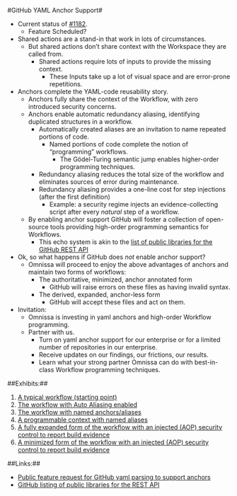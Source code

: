 #GitHub YAML Anchor Support#

* Current status of [#1182](https://docs.github.com/en/rest/using-the-rest-api/libraries-for-the-rest-api?apiVersion=2022-11-28). 
    * Feature Scheduled?
* Shared actions are a stand-in that work in lots of circumstances. 
    * But shared actions don’t share context with the Workspace they are called from. 
        * Shared actions require lots of inputs to provide the missing context.
            * These Inputs take up a lot of visual space and are error-prone repetitions. 
* Anchors complete the YAML-code reusability story. 
    * Anchors fully share the context of the Workflow, with zero introduced security concerns. 
    * Anchors enable automatic redundancy aliasing, identifying duplicated structures in a workflow.
        * Automatically created aliases are an invitation to name repeated portions of code.
            * Named portions of code complete the notion of “programming” workflows. 
                * The Gödel-Turing semantic jump enables higher-order programming techniques. 
        * Redundancy aliasing reduces the total size of the workflow and eliminates sources of error during maintenance. 
        * Redundancy aliasing provides a one-line cost for step injections (after the first definition)
            * Example: a security regime injects an evidence-collecting script after every _natural_ step of a workflow. 
    * By enabling anchor support GitHub will foster a collection of open-source tools providing high-order programming semantics for Workflows.
        * This echo system is akin to the [list of public libraries for the GitHub REST API](https://docs.github.com/en/rest/using-the-rest-api/libraries-for-the-rest-api?apiVersion=2022-11-28)
* Ok, so what happens if GitHub does _not_ enable anchor support?
    * Omnissa will proceed to enjoy the above advantages of anchors and maintain two forms of workflows:
        * The authoritative, minimized, anchor annotated form 
            * GitHub will raise errors on these files as having invalid syntax.
        * The derived, expanded, anchor-less form
            * GitHub will accept these files and act on them. 
* Invitation:
    * Omnissa is investing in yaml anchors and high-order Workflow programming.
    * Partner with us. 
        * Turn on yaml anchor support for our enterprise or for a limited number of repositories in our enterprise.
        * Receive updates on our findings, our frictions, our results. 
        * Learn what your strong partner Omnissa can do with best-in-class Workflow programming techniques. 


##Exhibits:##
1. [A typical workflow (starting point)](Exhibit-1.yaml)
2. [The workflow with Auto Aliasing enabled](Exhibit-2.yaml)
3. [The workflow with named anchors/aliases](Exhibit-3.yaml)
4. [A programmable context with named aliases](Exhibit-4.swift)
5. [A fully expanded form of the workflow with an injected (AOP) security control to report build evidence](Exhibit-5.yaml) 
6. [A minimized form of the workflow with an injected (AOP) security control to report build evidence](Exhibit-6.yaml)

##Links:##
* [Public feature request for GitHub yaml parsing to support anchors](https://github.com/actions/runner/issues/1182)
* [GitHub listing of public libraries for the REST API](https://docs.github.com/en/rest/using-the-rest-api/libraries-for-the-rest-api?apiVersion=2022-11-28)
